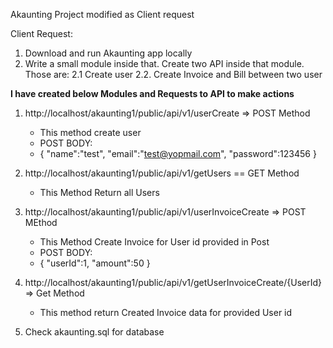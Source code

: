 Akaunting Project modified as Client request


Client Request:
1. Download and run Akaunting app locally
2. Write a small module inside that. Create two API inside that module. Those are:
2.1 Create user 
2.2. Create Invoice and Bill between two user


**I have created below Modules and Requests to API to make actions**

1. http://localhost/akaunting1/public/api/v1/userCreate  => POST Method
   - This method create user
   - POST BODY: 
   - { "name":"test", "email":"test@yopmail.com", "password":123456 }


3. http://localhost/akaunting1/public/api/v1/getUsers == GET Method
   - This Method Return all Users

4. http://localhost/akaunting1/public/api/v1/userInvoiceCreate  => POST MEthod
   - This Method Create Invoice for User id provided in Post
   - POST BODY: 
   - { "userId":1, "amount":50 }

4. http://localhost/akaunting1/public/api/v1/getUserInvoiceCreate/{UserId} => Get Method
   - This method return Created Invoice data for provided User id

5. Check akaunting.sql for database